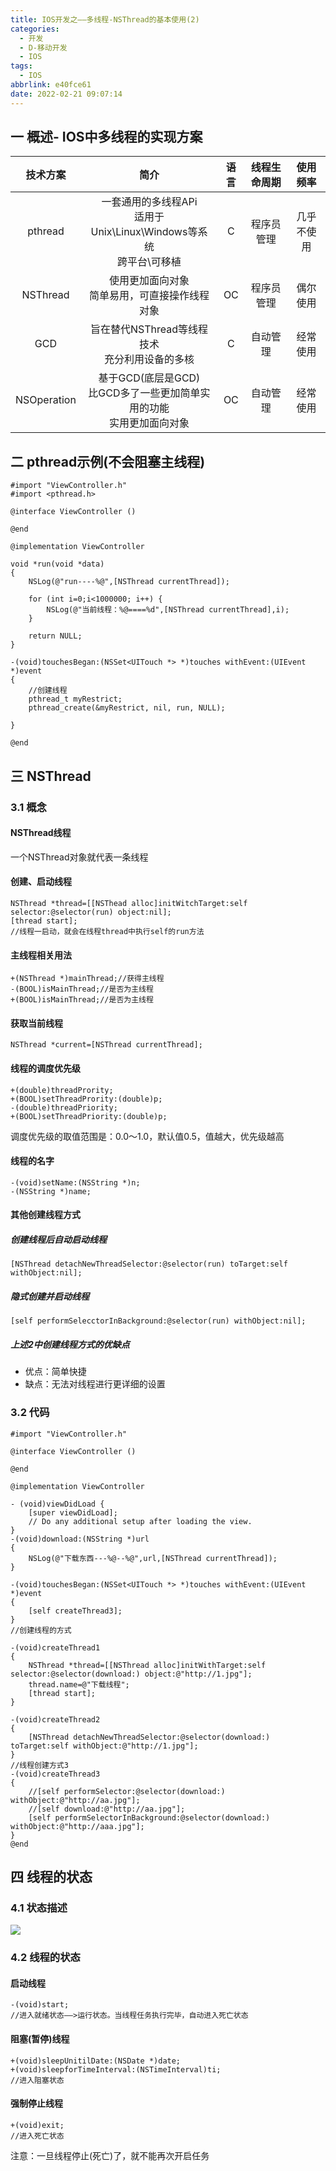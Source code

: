 ```yaml
---
title: IOS开发之——多线程-NSThread的基本使用(2)
categories:
  - 开发
  - D-移动开发
  - IOS
tags:
  - IOS
abbrlink: e40fce61
date: 2022-02-21 09:07:14
---
```

## 一 概述- IOS中多线程的实现方案

|  技术方案   |                             简介                             | 语言 | 线程生命周期 |  使用频率  |
| :---------: | :----------------------------------------------------------: | :--: | :----------: | :--------: |
|   pthread   | 一套通用的多线程APi<br>适用于Unix\Linux\Windows等系统<br>跨平台\可移植 |  C   |  程序员管理  | 几乎不使用 |
|  NSThread   |       使用更加面向对象<br>简单易用，可直接操作线程对象       |  OC  |  程序员管理  |  偶尔使用  |
|     GCD     |       旨在替代NSThread等线程技术<br>充分利用设备的多核       |  C   |   自动管理   |  经常使用  |
| NSOperation | 基于GCD(底层是GCD)<br>比GCD多了一些更加简单实用的功能<br>实用更加面向对象 |  OC  |   自动管理   |  经常使用  |

<!--more-->

## 二 pthread示例(不会阻塞主线程)

```
#import "ViewController.h"
#import <pthread.h>

@interface ViewController ()

@end

@implementation ViewController

void *run(void *data)
{
    NSLog(@"run----%@",[NSThread currentThread]);
    
    for (int i=0;i<1000000; i++) {
        NSLog(@"当前线程：%@====%d",[NSThread currentThread],i);
    }
    
    return NULL;
}

-(void)touchesBegan:(NSSet<UITouch *> *)touches withEvent:(UIEvent *)event
{
    //创建线程
    pthread_t myRestrict;
    pthread_create(&myRestrict, nil, run, NULL);
    
}

@end
```

## 三 NSThread

### 3.1 概念

#### NSThread线程

一个NSThread对象就代表一条线程

#### 创建、启动线程

```
NSThread *thread=[[NSThead alloc]initWitchTarget:self selector:@selector(run) object:nil];
[thread start];
//线程一启动，就会在线程thread中执行self的run方法
```

#### 主线程相关用法

```
+(NSThread *)mainThread;//获得主线程
-(BOOL)isMainThread;//是否为主线程
+(BOOL)isMainThread;//是否为主线程
```

#### 获取当前线程

```
NSThread *current=[NSThread currentThread];
```

#### 线程的调度优先级

```
+(double)threadPrority;
+(BOOL)setThreadPrority:(double)p;
-(double)threadPriority;
+(BOOL)setThreadPriority:(double)p;
```

调度优先级的取值范围是：0.0～1.0，默认值0.5，值越大，优先级越高

#### 线程的名字

```
-(void)setName:(NSString *)n;
-(NSString *)name;
```

#### 其他创建线程方式

##### 创建线程后自动启动线程

```
[NSThread detachNewThreadSelector:@selector(run) toTarget:self withObject:nil];
```

##### 隐式创建并启动线程

```
[self performSelecctorInBackground:@selector(run) withObject:nil];
```

##### 上述2中创建线程方式的优缺点

* 优点：简单快捷
* 缺点：无法对线程进行更详细的设置

### 3.2 代码

```
#import "ViewController.h"

@interface ViewController ()

@end

@implementation ViewController

- (void)viewDidLoad {
    [super viewDidLoad];
    // Do any additional setup after loading the view.
}
-(void)download:(NSString *)url
{
    NSLog(@"下载东西---%@--%@",url,[NSThread currentThread]);
}

-(void)touchesBegan:(NSSet<UITouch *> *)touches withEvent:(UIEvent *)event
{
    [self createThread3];
}
//创建线程的方式

-(void)createThread1
{
    NSThread *thread=[[NSThread alloc]initWithTarget:self selector:@selector(download:) object:@"http://1.jpg"];
    thread.name=@"下载线程";
    [thread start];
}

-(void)createThread2
{
    [NSThread detachNewThreadSelector:@selector(download:) toTarget:self withObject:@"http://1.jpg"];
}
//线程创建方式3
-(void)createThread3
{
    //[self performSelector:@selector(download:) withObject:@"http://aa.jpg"];
    //[self download:@"http://aa.jpg"];
    [self performSelectorInBackground:@selector(download:) withObject:@"http://aaa.jpg"];
}
@end
```

## 四 线程的状态

### 4.1 状态描述

![][1]

### 4.2 线程的状态

#### 启动线程

```
-(void)start;
//进入就绪状态——>运行状态。当线程任务执行完毕，自动进入死亡状态
```

#### 阻塞(暂停)线程

```
+(void)sleepUnitilDate:(NSDate *)date;
+(void)sleepforTimeInterval:(NSTimeInterval)ti;
//进入阻塞状态
```

#### 强制停止线程

```
+(void)exit;
//进入死亡状态
```

注意：一旦线程停止(死亡)了，就不能再次开启任务


[1]:https://cdn.jsdelivr.net/gh/PGzxc/CDN@master/blog-ios/ios-thread-state-view.png
